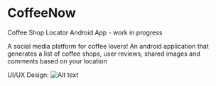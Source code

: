 # CoffeeNow
Coffee Shop Locator Android App - work in progress

A social media platform for coffee lovers! 
An android application that generates a list of coffee shops, user reviews, shared images and comments based on your location

UI/UX Design: 
![Alt text](https://github.com/saijalsuri/CoffeeNow/blob/master/app/src/main/res/drawable-mdpi/findcafe.png)
